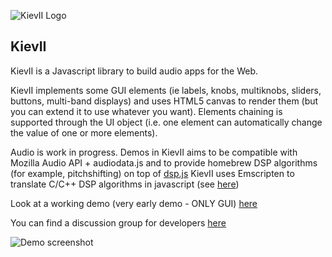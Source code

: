 ![KievII Logo][kieviilogo]

KievII
------

KievII is a Javascript library to build audio apps for the Web.

KievII implements some GUI elements (ie labels, knobs, multiknobs, sliders, buttons, multi-band displays) and uses HTML5 canvas to render them (but you can extend it to use whatever you want).
Elements chaining is supported through the UI object (i.e. one element can automatically change the value of one or more elements).

Audio is work in progress. Demos in KievII aims to be compatible with Mozilla Audio API + audiodata.js and to provide homebrew DSP algorithms (for example, pitchshifting) on top of [dsp.js][dsp.js_address]
KievII uses Emscripten to translate C/C++ DSP algorithms in javascript (see [here][emscripten_address])

Look at a working demo (very early demo - ONLY GUI) [here][demo_address]

You can find a discussion group for developers [here][group_address]

![Demo screenshot][dscreen]

[dscreen]: http://bitterspring.net/images/globals/webshifter_screenshot.png
[demo_address]: http://bitterspring.net/webshifter/
[kieviilogo]: http://bitterspring.net/images/globals/kievii_logo_little.png
[dsp.js_address]: http://github.com/corbanbrook/dsp.js/
[emscripten_address]: https://github.com/janesconference/KievII/tree/master/dsp/emscripten_compiled
[group_address]: http://groups.google.com/group/kievii